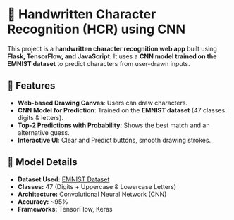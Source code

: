 # 📝 Handwritten Character Recognition (HCR) using CNN

This project is a **handwritten character recognition web app** built using **Flask, TensorFlow, and JavaScript**. It uses a **CNN model trained on the EMNIST dataset** to predict characters from user-drawn inputs.

## 🚀 Features
- **Web-based Drawing Canvas**: Users can draw characters.
- **CNN Model for Prediction**: Trained on the **EMNIST dataset** (47 classes: digits & letters).
- **Top-2 Predictions with Probability**: Shows the best match and an alternative guess.
- **Interactive UI**: Clear and Predict buttons, smooth drawing strokes.

## 🎯 Model Details
- **Dataset Used:** [EMNIST Dataset](https://www.nist.gov/itl/products-and-services/emnist-dataset)  
- **Classes:** 47 (Digits + Uppercase & Lowercase Letters)  
- **Architecture:** Convolutional Neural Network (CNN)  
- **Accuracy:** ~95%
- **Frameworks:** TensorFlow, Keras
